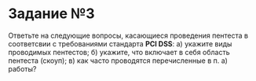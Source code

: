 # Задание №3
Ответьте на следующие вопросы, касающиеся проведения пентеста в соответсвии с требованиями стандарта **PCI DSS**: а) укажите виды проводимых пентестов; б) укажите, что включает в себя область пентеста (скоуп); в) как часто проводятся перечисленные в п. а) работы?
